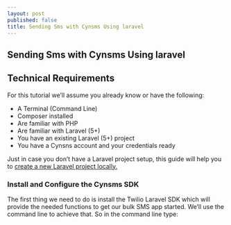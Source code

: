 ```yaml
---
layout: post
published: false
title: Sending Sms with Cynsms Using laravel
---
```

## Sending Sms with Cynsms Using laravel

## Technical Requirements
For this tutorial we’ll assume you already know or have the following:

- A Terminal (Command Line)
- Composer installed
- Are familiar with PHP
- Are familiar with Laravel (5+)
- You have an existing Laravel (5+) project
- You have a Cynsns account and your credentials ready

Just in case you don’t have a Laravel project setup, this guide will help you to [create a new Laravel project locally.](https://laravel.com/docs/5.7#installing-laravel)

### Install and Configure the Cynsms SDK
The first thing we need to do is install the Twilio Laravel SDK which will provide the needed functions to get our bulk SMS app started. We’ll use the command line to achieve that. So in the command line type:


